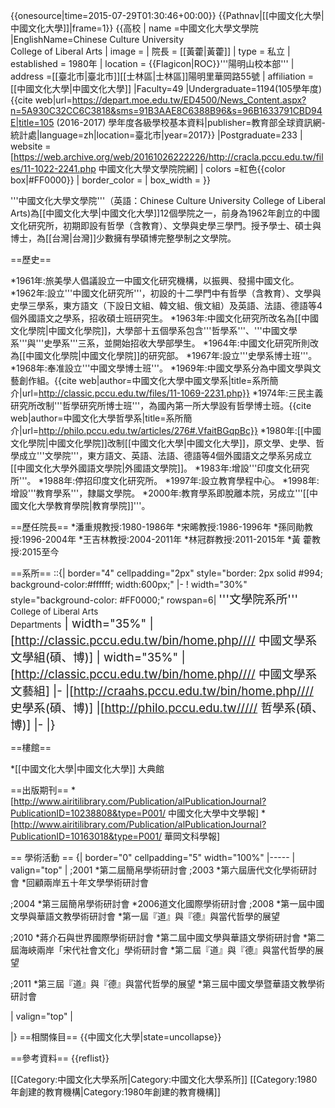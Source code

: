 {{onesource|time=2015-07-29T01:30:46+00:00}}
{{Pathnav|[[中國文化大學|中國文化大學]]|frame=1}}
{{高校
| name =中國文化大學文學院
|EnglishName=Chinese Culture University <br> College of Liberal Arts
| image =
| 院長 = [[黃藿|黃藿]]
| type = 私立
| established = 1980年
| location = {{Flagicon|ROC}}'''陽明山校本部'''
| address =[[臺北市|臺北市]][[士林區|士林區]]陽明里華岡路55號
| affiliation = [[中國文化大學|中國文化大學]]
|Faculty=49
|Undergraduate=1194(105學年度)<ref>{{cite web|url=https://depart.moe.edu.tw/ED4500/News_Content.aspx?n=5A930C32CC6C3818&sms=91B3AAE8C6388B96&s=96B1633791CBD94E|title=105 (2016-2017) 學年度各級學校基本資料|publisher=教育部全球資訊網-統計處|language=zh|location=臺北市|year=2017}}</ref>
|Postgraduate=233
| website = [https://web.archive.org/web/20161026222226/http://cracla.pccu.edu.tw/files/11-1022-2241.php 中國文化大學文學院院網]
| colors =紅色{{color box|#FF0000}}
| border_color =
| box_width =
}}

'''中國文化大學文學院'''（英語：Chinese Culture University College of Liberal Arts)為[[中國文化大學|中國文化大學]]12個學院之一，前身為1962年創立的中國文化研究所，初期即設有哲學（含教育）、文學與史學三學門。授予學士、碩士與博士，為[[台灣|台灣]]少數擁有學碩博完整學制之文學院。

==歷史==

*1961年:旅美學人倡議設立一中國文化研究機構，以振興、發揚中國文化。
*1962年:設立'''中國文化研究所'''，初設的十二學門中有哲學（含教育）、文學與史學三學系，東方語文（下設日文組、韓文組、俄文組）及英語、法語、德語等4個外國語文之學系，招收碩士班研究生。
*1963年:中國文化研究所改名為[[中國文化學院|中國文化學院]]，大學部十五個學系包含'''哲學系'''、'''中國文學系'''與'''史學系'''三系，並開始招收大學部學生。
*1964年:中國文化研究所則改為[[中國文化學院|中國文化學院]]的研究部。
*1967年:設立'''史學系博士班'''。
*1968年:奉准設立'''中國文學博士班'''。
*1969年:中國文學系分為中國文學與文藝創作組。<ref>{{cite web|author=中國文化大學中國文學系|title=系所簡介|url=http://classic.pccu.edu.tw/files/11-1069-2231.php}}</ref>
*1974年:三民主義研究所改制'''哲學研究所博士班'''，為國內第一所大學設有哲學博士班。<ref>{{cite web|author=中國文化大學哲學系|title=系所簡介|url=http://philo.pccu.edu.tw/articles/276#.VfaitBGqpBc}}</ref>
*1980年:[[中國文化學院|中國文化學院]]改制[[中國文化大學|中國文化大學]]，原文學、史學、哲學成立'''文學院'''，東方語文、英語、法語、德語等4個外國語文之學系另成立[[中國文化大學外國語文學院|外國語文學院]]。
*1983年:增設'''印度文化研究所'''。
*1988年:停招印度文化研究所。
*1997年:設立教育學程中心。
*1998年:增設'''教育學系'''，隸屬文學院。
*2000年:教育學系即脫離本院，另成立'''[[中國文化大學教育學院|教育學院]]'''。

==歷任院長==
*潘重規教授:1980-1986年
*宋晞教授:1986-1996年
*孫同勛教授:1996-2004年
*王吉林教授:2004-2011年
*林冠群教授:2011-2015年
*黃  藿教授:2015至今

==系所==
::{| border="4" cellpadding="2px" style="border: 2px solid #994; background-color:#ffffff; width:600px;"
|- 
! width="30%" style="background-color: #FF0000;" rowspan=6| <span style="font-size:14pt;"> '''文學院系所'''<br />
<span style="font-size:10pt;"> College of Liberal Arts <br> Departments</span>
| width="35%" |[http://classic.pccu.edu.tw/bin/home.php//// 中國文學系文學組(碩、博)]
| width="35%" |[http://classic.pccu.edu.tw/bin/home.php//// 中國文學系文藝組]
|-
|[http://craahs.pccu.edu.tw/bin/home.php//// 史學系(碩、博)]
|[http://philo.pccu.edu.tw///// 哲學系(碩、博)]
|-
|}

==樓館==

*[[中國文化大學|中國文化大學]] 大典館

==出版期刊==
*[http://www.airitilibrary.com/Publication/alPublicationJournal?PublicationID=10238808&type=P001/ 中國文化大學中文學報]
*[http://www.airitilibrary.com/Publication/alPublicationJournal?PublicationID=10163018&type=P001/ 華岡文科學報]


== 學術活動 ==
{| border="0" cellpadding="5" width="100%"
|-----
| valign="top" |
;2001
*第二屆簡帛學術研討會
;2003
*第六屆唐代文化學術研討會
*回顧兩岸五十年文學學術研討會

;2004
*第三屆簡帛學術研討會
*2006道文化國際學術研討會
;2008
*第一屆中國文學與華語文教學術研討會
*第一屆『道』與『德』與當代哲學的展望

;2010
*蔣介石與世界國際學術研討會
*第二屆中國文學與華語文學術研討會
*第二屆海峽兩岸「宋代社會文化」學術研討會
*第二屆『道』與『德』與當代哲學的展望

;2011
*第三屆『道』與『德』與當代哲學的展望
*第三屆中國文學暨華語文教學術研討會

| valign="top" |   

|}
==相關條目==
{{中國文化大學|state=uncollapse}}

==參考資料==
{{reflist}}

[[Category:中國文化大學系所|Category:中國文化大學系所]]
[[Category:1980年創建的教育機構|Category:1980年創建的教育機構]]